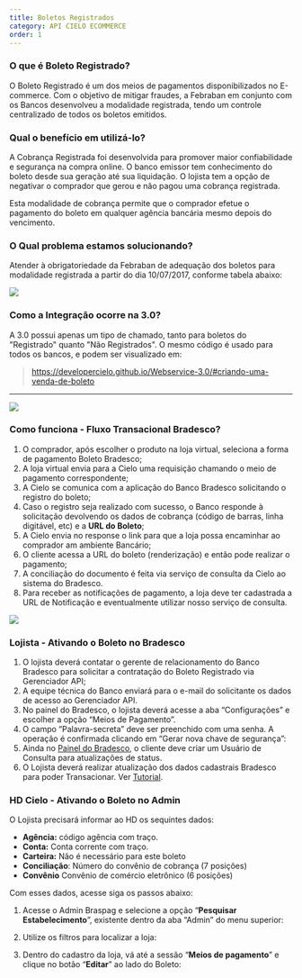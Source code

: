 ```yaml
---
title: Boletos Registrados
category: API CIELO ECOMMERCE
order: 1
---
```


### O que é Boleto Registrado?

O Boleto Registrado é um dos meios de pagamentos disponibilizados no E-commerce. Com o objetivo de mitigar fraudes, a Febraban em conjunto com os Bancos desenvolveu a modalidade registrada, tendo um controle centralizado de todos os boletos emitidos.  

### Qual o benefício em utilizá-lo?

A Cobrança Registrada foi desenvolvida para promover maior confiabilidade e segurança na compra online. O banco emissor tem conhecimento do boleto desde sua geração até sua liquidação. O lojista tem a opção de negativar o comprador que gerou e não pagou uma cobrança registrada.

Esta modalidade de cobrança permite que o comprador efetue o pagamento do boleto em qualquer agência bancária mesmo depois do vencimento.

### O Qual problema estamos solucionando?

Atender à obrigatoriedade da Febraban de adequação dos boletos para modalidade registrada a partir do dia 10/07/2017, conforme tabela abaixo:


![](http://sizzling-oryx.cloudvent.net/images/Boletos/b1.png)

### Como a Integração ocorre na 3.0?

A 3.0 possui apenas um tipo de chamado, tanto para boletos do "Registrado" quanto "Não Registrados".
O mesmo código é usado para todos os bancos, e podem ser visualizado em: 

> https://developercielo.github.io/Webservice-3.0/#criando-uma-venda-de-boleto




-------------------------------------------------------------------



![](http://sizzling-oryx.cloudvent.net/images/Boletos/Bradesco.jpg)


### Como funciona - Fluxo Transacional Bradesco?

1. O comprador, após escolher o produto na loja virtual, seleciona a forma de pagamento Boleto Bradesco;
1. A loja virtual envia para a Cielo uma requisição chamando o meio de pagamento correspondente;
1. A Cielo se comunica com a aplicação do Banco Bradesco solicitando o registro do boleto;
1. Caso o registro seja realizado com sucesso, o Banco responde à solicitação devolvendo os dados de cobrança (código de barras, linha digitável, etc) e a **URL do Boleto**;
1. A Cielo envia no response o link para que a loja possa encaminhar ao comprador am ambiente Bancário;
1. O cliente acessa a URL do boleto (renderização) e então pode realizar o pagamento; 
1. A conciliação do documento é feita via serviço de consulta da Cielo ao sistema do Bradesco. 
1. Para receber as notificações de pagamento, a loja deve ter cadastrada a URL de Notificação e eventualmente utilizar nosso serviço de consulta. 



![](http://sizzling-oryx.cloudvent.net/images/Boletos/B2.png)




### Lojista - Ativando o Boleto no Bradesco

1. O lojista deverá contatar o gerente de relacionamento do Banco Bradesco para solicitar a contratação do Boleto Registrado via Gerenciador API;
1. A equipe técnica do Banco enviará para o e-mail do solicitante os dados de acesso ao Gerenciador API.
1. No painel do Bradesco, o lojista deverá acesse a aba “Configurações” e escolher a opção “Meios de Pagamento”.
1. O campo “Palavra-secreta” deve ser preenchido com uma senha. A operação é confirmada clicando em “Gerar nova chave de segurança”:
1. Ainda no [Painel do Bradesco](https://meiosdepagamentobradesco.com.br/gerenciadorapi/login.jsp), o cliente deve criar um Usuário de Consulta para atualizações de status.
2. O Lojista deverá realizar atualização dos dados cadastrais Bradesco para poder Transacionar. Ver [Tutorial](https://developercielo.github.io/Habilitacao-meios-de-pagamento/#bradesco).
 

### HD Cielo - Ativando o Boleto no Admin

O Lojista precisará informar ao HD os sequintes dados:

* **Agência:** código agência com traço.
* **Conta:** Conta corrente com traço.
* **Carteira:** Não é necessário para este boleto
* **Conciliação**: Número do convênio de cobrança (7 posições)
* **Convênio** Convênio de comércio eletrônico (6 posições)
 
Com esses dados, acesse siga os passos abaixo:

1. Acesse o  Admin Braspag e selecione a opção “**Pesquisar Estabelecimento**”, existente dentro da aba “Admin” do menu superior:

2. Utilize os filtros para localizar a loja:

3. Dentro do cadastro da loja, vá até a sessão “**Meios de pagamento**” e clique no botão “**Editar**” ao lado do Boleto: 























































